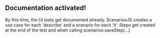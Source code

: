 ## Documentation activated!

By this time, the UI tests get documented already.
ScenariooJS creates a use case for each 'describe' and a scenario for each 'it'.
Steps get created at the end of the test and when calling scenarioo.saveStep(...)